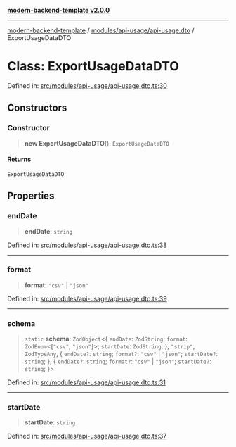 [**modern-backend-template v2.0.0**](../../../../README.md)

***

[modern-backend-template](../../../../modules.md) / [modules/api-usage/api-usage.dto](../README.md) / ExportUsageDataDTO

# Class: ExportUsageDataDTO

Defined in: [src/modules/api-usage/api-usage.dto.ts:30](https://github.com/maemreyo/saas-4cus-nodejs/blob/1a77de11cd6eaefe66c31c7f5de281673fc25ce5/src/modules/api-usage/api-usage.dto.ts#L30)

## Constructors

### Constructor

> **new ExportUsageDataDTO**(): `ExportUsageDataDTO`

#### Returns

`ExportUsageDataDTO`

## Properties

### endDate

> **endDate**: `string`

Defined in: [src/modules/api-usage/api-usage.dto.ts:38](https://github.com/maemreyo/saas-4cus-nodejs/blob/1a77de11cd6eaefe66c31c7f5de281673fc25ce5/src/modules/api-usage/api-usage.dto.ts#L38)

***

### format

> **format**: `"csv"` \| `"json"`

Defined in: [src/modules/api-usage/api-usage.dto.ts:39](https://github.com/maemreyo/saas-4cus-nodejs/blob/1a77de11cd6eaefe66c31c7f5de281673fc25ce5/src/modules/api-usage/api-usage.dto.ts#L39)

***

### schema

> `static` **schema**: `ZodObject`\<\{ `endDate`: `ZodString`; `format`: `ZodEnum`\<\[`"csv"`, `"json"`\]\>; `startDate`: `ZodString`; \}, `"strip"`, `ZodTypeAny`, \{ `endDate?`: `string`; `format?`: `"csv"` \| `"json"`; `startDate?`: `string`; \}, \{ `endDate?`: `string`; `format?`: `"csv"` \| `"json"`; `startDate?`: `string`; \}\>

Defined in: [src/modules/api-usage/api-usage.dto.ts:31](https://github.com/maemreyo/saas-4cus-nodejs/blob/1a77de11cd6eaefe66c31c7f5de281673fc25ce5/src/modules/api-usage/api-usage.dto.ts#L31)

***

### startDate

> **startDate**: `string`

Defined in: [src/modules/api-usage/api-usage.dto.ts:37](https://github.com/maemreyo/saas-4cus-nodejs/blob/1a77de11cd6eaefe66c31c7f5de281673fc25ce5/src/modules/api-usage/api-usage.dto.ts#L37)
